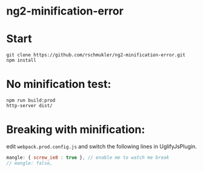 # ng2-minification-error

# Start

```
git clone https://github.com/rschmukler/ng2-minification-error.git
npm install
```

# No minification test:

```
npm run build:prod
http-server dist/
```

# Breaking with minification:

edit `webpack.prod.config.js` and switch the following lines in UglifyJsPlugin.

```js
mangle: { screw_ie8 : true }, // enable me to watch me break
// mangle: false,
```
